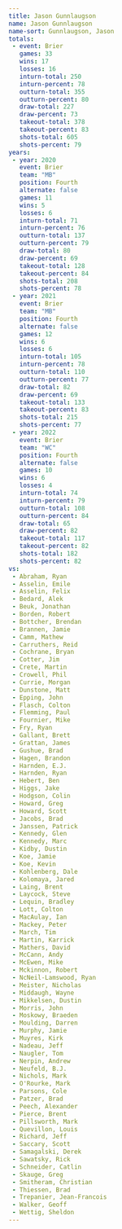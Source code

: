 ```yaml
---
title: Jason Gunnlaugson
name: Jason Gunnlaugson
name-sort: Gunnlaugson, Jason
totals:
 - event: Brier
   games: 33
   wins: 17
   losses: 16
   inturn-total: 250
   inturn-percent: 78
   outturn-total: 355
   outturn-percent: 80
   draw-total: 227
   draw-percent: 73
   takeout-total: 378
   takeout-percent: 83
   shots-total: 605
   shots-percent: 79
years:
 - year: 2020
   event: Brier
   team: "MB"
   position: Fourth
   alternate: false
   games: 11
   wins: 5
   losses: 6
   inturn-total: 71
   inturn-percent: 76
   outturn-total: 137
   outturn-percent: 79
   draw-total: 80
   draw-percent: 69
   takeout-total: 128
   takeout-percent: 84
   shots-total: 208
   shots-percent: 78
 - year: 2021
   event: Brier
   team: "MB"
   position: Fourth
   alternate: false
   games: 12
   wins: 6
   losses: 6
   inturn-total: 105
   inturn-percent: 78
   outturn-total: 110
   outturn-percent: 77
   draw-total: 82
   draw-percent: 69
   takeout-total: 133
   takeout-percent: 83
   shots-total: 215
   shots-percent: 77
 - year: 2022
   event: Brier
   team: "WC"
   position: Fourth
   alternate: false
   games: 10
   wins: 6
   losses: 4
   inturn-total: 74
   inturn-percent: 79
   outturn-total: 108
   outturn-percent: 84
   draw-total: 65
   draw-percent: 82
   takeout-total: 117
   takeout-percent: 82
   shots-total: 182
   shots-percent: 82
vs:
 - Abraham, Ryan
 - Asselin, Emile
 - Asselin, Felix
 - Bedard, Alek
 - Beuk, Jonathan
 - Borden, Robert
 - Bottcher, Brendan
 - Brannen, Jamie
 - Camm, Mathew
 - Carruthers, Reid
 - Cochrane, Bryan
 - Cotter, Jim
 - Crete, Martin
 - Crowell, Phil
 - Currie, Morgan
 - Dunstone, Matt
 - Epping, John
 - Flasch, Colton
 - Flemming, Paul
 - Fournier, Mike
 - Fry, Ryan
 - Gallant, Brett
 - Grattan, James
 - Gushue, Brad
 - Hagen, Brandon
 - Harnden, E.J.
 - Harnden, Ryan
 - Hebert, Ben
 - Higgs, Jake
 - Hodgson, Colin
 - Howard, Greg
 - Howard, Scott
 - Jacobs, Brad
 - Janssen, Patrick
 - Kennedy, Glen
 - Kennedy, Marc
 - Kidby, Dustin
 - Koe, Jamie
 - Koe, Kevin
 - Kohlenberg, Dale
 - Kolomaya, Jared
 - Laing, Brent
 - Laycock, Steve
 - Lequin, Bradley
 - Lott, Colton
 - MacAulay, Ian
 - Mackey, Peter
 - March, Tim
 - Martin, Karrick
 - Mathers, David
 - McCann, Andy
 - McEwen, Mike
 - Mckinnon, Robert
 - NcNeil-Lamswood, Ryan
 - Meister, Nicholas
 - Middaugh, Wayne
 - Mikkelsen, Dustin
 - Morris, John
 - Moskowy, Braeden
 - Moulding, Darren
 - Murphy, Jamie
 - Muyres, Kirk
 - Nadeau, Jeff
 - Naugler, Tom
 - Nerpin, Andrew
 - Neufeld, B.J.
 - Nichols, Mark
 - O'Rourke, Mark
 - Parsons, Cole
 - Patzer, Brad
 - Peech, Alexander
 - Pierce, Brent
 - Pillsworth, Mark
 - Quevillon, Louis
 - Richard, Jeff
 - Saccary, Scott
 - Samagalski, Derek
 - Sawatsky, Rick
 - Schneider, Catlin
 - Skauge, Greg
 - Smitheram, Christian
 - Thiessen, Brad
 - Trepanier, Jean-Francois
 - Walker, Geoff
 - Wettig, Sheldon
---
```

